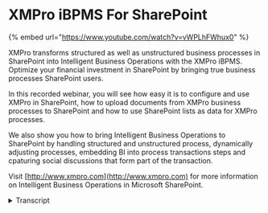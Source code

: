 # XMPro iBPMS For SharePoint
{% embed url="https://www.youtube.com/watch?v=vWPLhFWhux0" %}

XMPro transforms structured as well as unstructured business processes in SharePoint into Intelligent Business Operations with the XMPro iBPMS. Optimize your financial investment in SharePoint by bringing true business processes SharePoint users.

In this recorded webinar, you will see how easy it is to configure and use XMPro in SharePoint, how to upload documents from XMPro business processes to SharePoint and how to use SharePoint lists as data for XMPro processes.

We also show you how to bring Intelligent Business Operations to SharePoint by handling structured and unstructured process, dynamically adjusting processes, embedding BI into process transactions steps and cpaturing social discussions that form part of the transaction.

Visit [http://www.xmpro.com](http://www.xmpro.com) for more information on Intelligent Business Operations in Microsoft SharePoint.
<details>
<summary>Transcript</summary>let's get started good morning everybody

welcome to another XM Pro webinar

today we are going to go through XM Pro

and bringing ibpms to SharePoint

um example brings ibos which is an

intelligent business operations Suite

which we see as a convergence of

business Process Management and bi if

you require any more information on us

contact us after this webinar our sales

team or our partners will be more than

happy to provide you with more details

on that

so what do we do we bring the Next

Generation business Process Management

which Gardner calls ibpms to SharePoint

which I'm going to take you through

today

so what are we going to cover today

we've got three objectives we're going

to go into the first one is intelligent

processes within SharePoint

what do we mean by intelligent processes

follow this up with some examples as

well

um how to upload a document to a

SharePoint document library and the last

one is using a SharePoint list as a data

source

so intelligent processes and SharePoint

the benefits of what we bring to the

table of bringing intelligent processes

into SharePoint

we've highlighted the three big ones

that we've found the first one is there

is no coding

you do not need to open Visual Studio or

any coding

platform to deploy these processes into

SharePoint

a SharePoint consultant or a business

analyst can configure these

they can configure the processes they

can configure the web Parts they can

configure the data lists that make up

the lookups that you're actually going

to be using within your processes

themselves

and the last one is the same process

information is available within

SharePoint within Outlook within the web

depending on your platform of choice for

your end users so you're not confined to

just your SharePoint environment you've

got the exact same process information

so you define it once

it's available on multiple interfaces

for your users to to work through

we're going to work through an example

of X and prone SharePoint and we're

going to touch on a few items

the first one is the standard web part

the task list

the process form how we render it in

SharePoint what it looks like what

components are available in it and

lastly how to configure

these web Parts within SharePoint

I'm going to leave the PowerPoint there

I'm just going to

bring across the web interface

this is not SharePoint for those of you

that are familiar with SharePoint this

is our web interface what I'm actually

going to do for my web interface

is creating your acquisition

and with this requisition we're actually

going to process it

push it through to the next step and

then we're going to access that perform

within SharePoint itself

so the first step we're going to do in

XM Pros web front-end the Second Step

from that point onwards is going to be

from within SharePoint itself

so we're just going to keep it very

basic

stock requisition within the it category

we just need to procure a new server

rack for

Cloud background infrastructure

let's attach a sample quote

the stock code

a description

the price we're requiring one

and we are going to submit that document

so what we're actually done here

is

if I switch to the

SharePoint interface

is triggered it from the X and pro

screen

and push that information through into

SharePoint itself

what you're looking at here for those

who use familiar with SharePoint is the

SharePoint 2010 installation

this will be your portal login

from your corporate environment

we've kept it very basic to what you're

looking at here what we've done is if I

open an XM Pro for shape one down the

bottom

it will load a basic web part page

and on that webpod page

it's waiting for your screens to catch

up there

and on the webpite page

you will see two web parts

you've got web parts

on the left and you have a web port on

the right

um

we've got a task list

that we've populated on the left

if I stop here for a minute

and we go back into the XM web interface

if I open up his to do task list and

open up the broadcasting

you'll see we have capture match Tuesday

brief capture promotional brief and

capture a Wacky Wednesday brief as well

if we move over to the SharePoint web

part I'll draw your attention to the top

we have capture a promotion brief and

mad Tuesday brief and a Wacky Wednesday

brief

so what we've actually got there

let's go back there

what we've actually got there is a

single data set of information you're

looking at the exact same process task

list which is available in our web

interface and is available in our

SharePoint interface

if I open up

any one of the tasks themselves you'll

see the exact same task available in

both interfaces as well

so all we've got is it looks like a very

busy screen and I'll walk you through

what we're actually looking at on the

screen here

so to keep it simple we've got two web

Parts on the screen you've got a web pod

Zone on the left and we've got a web pod

Zone on the right

if I move my mouse over the top you'll

see you've got your basic SharePoint

webpod functionality

this is

sharepoint's own functionality with

regards to web pod I can edit these web

parts and move them around if I edit

this Web Bot

you'll see I'm looking at a webpart page

with the various zones and I can drag

the web pods in as I'm looking at them

what you're looking at is one

configuration option we have for web

Parts there are multiple configuration

options depending on your needs and

requirements within an organization

um some organizations are quite happy

with how they're looking at it here you

can configure the amount of columns

you're looking at so if I scroll to the

right

what you're looking at there is the top

off of that is sharepoints configuration

options for a basic web pod what we've

actually done is at the bottom we've

introduced X and pro specific items to

that webpod as well so we've extended

the web part itself

if I go into the columns

you'll see at the moment I've got due

number and from ticked so I can

configure all of them on I can configure

all of them off depending on my needs

and my requirements

if I expand the list properties I can

allow sorting I can allow paging I can

allow grouping

so whatever your needs and requirements

are for lists within SharePoint process

list task list you can configure the web

Parts you can have multiple web Parts as

well you don't have to just have the two

web Parts we've got on the screen you

can have multiple on the screen each

serving a different purpose

if I cancel it

let's wait for the SharePoint

environment to cancel the um

web pod editing and we come back to the

form that we're looking at

so what we're looking at here is we've

got a list of tasks for a specific user

down the left as soon as he clicks on a

specific task it's going to open up the

task definition we've configured on the

right

in this instance it's a purchase

requisition

we've got an approval name his approval

limit requisition total and we have a

budget goal in the middle indicating his

current budget his actual he's committed

to and is requested which brings through

the the details down the bottom

from the person requesting

and the current user can put comments in

we can view the current process flow

diagram at the top as well

so what we're looking at here is a

budget graph within an approval form

what we've got along the right there are

the various routing

of the various routing options

as is categories for it

you'll see we have a tech approval along

the right

if I picked a category from the previous

step as maintenance I would get a

maintenance approval or if I picked it

for finance I'll get a finance approval

so you have Dynamic routing options

which appear on the right which are

context aware

they're aware of the information that's

captured on the screen

and they adapt themselves accordingly

what we're going to do here

is

this is our design environment

what we call the does XM designer this

is where we configure the processes once

to deploy them to the multiple platforms

if I double click the first approval

this is the same approval screen that

we've just looked at with the graph in

the middle

the budget graph asking for approval for

specific spend to specific category

if I drag the chart in

and we just go set up some properties

let's get rid of his caption

let's open up the chart

so what we've opened up here is what we

call our chart wizard which allows us to

build our in-flight analytics into

processes

I'm going to leave it as a bar chart

you've got appearance options you can

change its colors

you can change its styling options so

everything doesn't have to be the the X

and pro colors or orange all across the

board

it can handle multiple series as well

I'm going to call this month

and there's various other options down

the bottom here you've got full control

over how your charts get configured with

regards to where are their point labels

where they're chart titles if we're

going to diagram

because I've picked a bar chart I'd

actually like this chart to be rotated

it's going to make a lot more sense to

me rotated versus horizontal I've got

control over axis I want to give the

charter title as well

so let's call this spin to date

and I can click finish

if I go back to

our SharePoint form

and we refresh that form itself

what you'll see right at the bottom as

it was the last control I've added onto

the form will have a second chart that's

going to appear

pulling information now this chart can

pull its information from multitudes of

sources that can pull it from a sap

system

it can pull it from an oracle system it

can put it from a flat file system it

can pull it from a modern mainframe

system you can put it from a legacy

mainframe system

so if I scroll down

you'll see I have my current spend to

date

now

it's good having the two graphs I'd like

to move this chart up so that it

actually makes a lot more sense above my

budget goal

if I go back into the workspace itself

I'm just going to change the index

for the chart

once again if we refresh that form

you'll see we have spin to date which

now appearing above budget call so very

quickly

you can start creating in-flight

analytics and have it push through into

a SharePoint front-end we drag the chart

on

linked it to an existing data set

configured the various options on it and

surface it for the actual approval user

to have a look at

if I bring us back to the PowerPoint

so what we've just gone through is an

example of X and pro and SharePoint so

we've looked at a standard Web Bot we

saw an example with two web pods one on

the left one on the right the one on the

left being a task list

the one on the right being the actual

form render web pod

so task list is exactly the same task

list as any other X and pro interface

it's the exact same task as you look at

if you log into the web if you log into

Outlook

the process form we had a look at how

the form is rendered

we had a look at the information that

was being pulled through from that form

we added an extra chart onto the four

linked it to an existing data set which

brought a lot more

information to the user context

information to the user

and then lastly we looked at how to

configure

so how to configure a webpart firstly

exactly the same as you will configure

any other web part in SharePoint it's

got the same SharePoint webpod options

we've just extended them and added a few

extra at the bottom to control how the

lists display their information and how

the form displays this information we

also looked at how to configure our

in-flight Analytics

by creating a basic chart

linking it to an existing data set

and move the chart around on the actual

form

what we're going to look at next is

intelligence which is not found in

SharePoint

the first one we're going to cover is

what we call Process goals

um

foreign

discussions

the third one is next best actions

and finally the last one case files

so we're going to take each of these and

have a look at how is this intelligence

which is not currently in SharePoint

brought to SharePoint with X and Pros

ibos

offering

if I stop the PowerPoint there and let's

come back to

the XM Pro screen

once again it's exactly the same screen

we've just looked at

we've got the chart I'm going to leave

the chart on there for the rest of this

webinar

we've got the list on the left

standard webparts for both of them

what we're going to look at with regards

to the intelligence we bring to the

table is across the top

so the first one we've got is process

goals

a process goals allows you to visualize

and each work step to help guide your

business decisions

you configure these per process

and what it's doing is providing more

information

contextual information to the person who

needs to make the approval decisions

so in this example

we're working with the purchase

requisition so we have the current

budget versus actual we have our current

budget and the spend for last year

across the top

if I scroll right we have our actual

spend per department and we can have a

look at it is

quite a bit more than the finance and HR

combined

that gives me more information

to help make my decision

if I close the process goals

if I open up the history

what the history is showing is the

entire order Trail for the process

so every single step that we do is

auditable

every step that we capture

goes into a time and date stamp attached

to a user itself

if I scroll down

what you'll see there is we've got two

icons

the first icon indicates to me that it

was a specific task

so task one was to create a new

acquisition

what the second icon tells me is the

discussion was actually created linked

to that task

this brings us back to

if I just jump to the

PowerPoint once again this brings us

back to social process discussions

social discussions around a process now

this can be

a specific transaction

or this can be globally at process level

I'm not happy with the procurement

process it's taking too long or I'm not

happy with the step in the procurement

process is asking for too much

information I don't have available at

the time

in the current example

we actually have a process

discussion which is attached to a

transaction

you can drill all the way down into that

and

it will bring the information back

specific to that transaction itself

so if I scroll a bit further down what

are the specifications we are looking

for for the server or looking at for the

server

so very quickly

you can start getting a social

collaboration around a specific

transaction if there is more information

that you need from a specific individual

it also allows you to start working out

the social influences in the process you

may have a process which spans across

your organization

it goes through five levels of approval

but actually it's going through eight

levels of approval two other levels or

three other levels are going through

email a phone call and instant message

or some other mechanism which is not

being captured

if we go to the discuss at the top

what we've got here this is where we

actually capture the discussions

and Link them to a specific task

or link them to a

Global holistic level of a process

so I can pick a procurement purchase

requisition and I can capture a message

I think this process is taking too long

they're too many steps in it

or if it's a customer onboarding process

I think we need to revamp take it from a

structured process to unstructured I

cannot get to the steps in time even

though I know more information about the

user itself

I can discuss it with a particular user

or I can leave it open to everyone

that's got access to that actual

process itself

and lastly

next best

what next best

does

is it has a look at predictive as well

as history

and works out what is the next step

you should take

it's not going to force you to take the

step it's just offering up the options

for you to take the step

so we've got process goals

which are giving you more information

with regards to your kpis

so how are you tracking budget versus

actual

how are you tracking per Department

next best action is saying

for this given

process

we've had 145 approvals we've had 38

technical approvals and we've had 17

declines it's not going to force you to

approve it it's not going to force you

to do a technical approval what it's

going to do is provide you more

information so that you can better make

a decision on where this task is

actually going to be going

so if we close that again

if I bring this back to to SharePoint

again and let's take it from the top

so intelligence not found in SharePoint

process goals kpis you define at a

process level

which provide context information to the

user

second social process discussions

discussions around a specific

transaction

or discussions around a specific process

process improvement process enhancement

next best action

what

is the predictive nature of this process

where is it going if I pick a specific

path

once again the system's not forcing you

to take that path it's offering up an

option for you to have a look at to

better make your decision

and lastly Case Files which I'll go back

to and illustrate now so what the four

of those

are trying to help is the person who

needs to make a decision to give him

more information

more contextual information

so that he can better make the decision

that he needs to

if we go back to this example

if this process didn't have a budget

goal graphene or did not have a spend to

date graph in here

the person who's doing approval would

have his limit his requisition total and

a comment typically what would happen is

you would work out do I have a budget

for this

have I exceeded my budget go and I Work

It Out open up Excel have a look at your

graphs in Excel what we've done is we've

taken all of that and made that part of

the actual process so we've got the

in-flight Analytics

once again you can hook that up to any

data source if it's a sap backend you

can hook it up to sap if you're looking

at an oracle if you're looking at a SQL

if you're looking at a flat file

whatever your data source is can be

sucked in and actually rendered as a

specific in-flight Analytics

within the process itself

we touched on process goals across the

top

once again your kpis Define at process

level

we had a look at the history

history using the

transaction

as well as the discussion both forming

part of the order Trail

so you can For the First Time Track

a transaction from end to end as well as

the social interactions that happened

within that process you can put your

analytics on top of that as well and

start working out who are the social

influences within your organization

why is a purchase requisition always

going to person X for approval or for a

comment or for a recommendation should

you not be made part of the process

then knowledge transfer which needs to

happen

your business process needs to evolve to

incorporate the social discussion

aspects of that and then the last one we

touched on was the next best action

itself

the predictive analytical nature where

should this go

based on the past history of this actual

process itself

and then the last one is Case Files

themselves

what case files does here is any

document which has been attached as part

of the process it puts it into a central

location as part of the process for you

to actually View

this was the process I submitted

previously we had the quote what the

icon on the right there tells us is to

what system was this uploaded it was

uploaded into SharePoint it can be

uploaded into whatever document

repository you have it does not have to

be SharePoint in this instance it is

SharePoint we can upload documents into

a flat file system and Link it into part

of the process as well

foreign

so intelligence not found in SharePoint

the second area we wanted to touch on

was how to upload a document into

SharePoint

first of all the benefits of doing that

from within a process environment is you

can apply your version management you

can apply your meter data to the

document

so if you have specific documentation

which needs to be uploaded if you've got

a policy documentation or a contract

which has specific meter data attached

to a contract you'd want to push that

through into SharePoint as well

SharePoint handles the

indexing of that which means the

searching and bringing up after that

information

is very quick

all process related documents get

properly stored in index

so once again you're using the power of

SharePoint to properly index and store

and allow you to pull that information

out from within SharePoint

if I flick back to the actual SharePoint

now when we started this process we

started it from the Action Pro

front end we captured our acquisition we

attached a quote

where that code got uploaded to

whereas if I go to the root of the

SharePoint site

if you have a look down the left we have

libraries

I created a file uploads Library kept it

very

open

and we have a quote which was attached

in here

um you can upload documentation into the

system simply

so you can have one folder where all

your documents get uploaded into

SharePoint or you can have multiple

folders within a specific location

so if you are looking at policies

and your policies are related to a

client you could have a client folder

upload your various policy documents

into those specific folders

and shipwin handles the document

retrieval and indexing of those

documents themselves

if I go back to the home page

so once again the benefits of uploading

a document into SharePoint version

management very important you can have

multiple versions of a document

it will also store the changes on those

documents as well so you can see who

checked something out who made a change

and revert the change back to a previous

version if there was something wrong

with the the new version of the document

metadata

very important for indexing retrieval

purposes and then once again all your

process related documents get properly

stored index for easy retrieval

and lastly to use a SharePoint list as a

data source

you would want to use a SharePoint list

as a lookup

or a drop down field

the reasons for doing this is a business

user

can manage and create these data sets

that are used as lookup

you can reuse the master data across

your organization so if you already have

lists that are configured within

SharePoint

you can use these within a process

it's easier to set up and manage these

lists from SharePoint

I will show us an example

if we go back into SharePoint itself

you'll see I have a lists Library down

the left if I click lookup

you'll see we have

the list is term lookup

and within it we have maintenance RT

cleaning finance and I've just linked it

to a procurement type of General

for those of you who saw the

previous

step that I did within the XM workspace

those should look familiar

if I open up

a purchase requisition you'll see we

have a category

that SharePoint list we're looking at is

driving the contents of that drop down

if I go in and we add a new item

let's call this spares

and I'm going to link it to General and

we're going to save so now I've got

maintenance RT

cleaning finance and Spares

if I go back to

the X and pro screen

we have spares down the bottom

if I do the same from within SharePoint

so once again I'm just going to the

portal page within SharePoint I've got

an open X and pro for SharePoint down

the bottom

the two web parts

right across the top I have a process

list

if I scroll down I can create a new

purchase requisition

if I have a look at the category we have

Maintenance Cleaning it spares and

finance come through there as well so

one definition for this process surfaced

in multiple interfaces

if I go back into SharePoint and I

actually delete

that

space

so I'm going to delete that list

I'm going to go back up to the main

portal

once again process list

scroll down to the actual requisition

itself

Maintenance Cleaning RT and finance

so very quickly I can configure and

manage my data lists within SharePoint

which is easy and simple for a business

user to do

if you already have

lists created

you can reuse those lists as well

it's easier to set up once again you can

also apply security to these lists from

within SharePoint itself

so if I'm querying

let's just go back to the top

and we go back to our list

I have a specific procurement type that

I was linking this to you can set up

various access and securities and

SharePoint so that specific individuals

do not have access to specific

procurement types or requisition types

I've got a very simple example here you

may have your cost centers stored and

maintained within SharePoint if user is

not allowed a specific cost center you

would set that security up in SharePoint

and we would enforce that security

within XM Pro as well so that

information is not

surface where access is not

given for it

so using SharePoint list as a data

source why it's a lot easier to manage

and create data sets from a business

user's perspective in SharePoint and

have that surfaced in an X and pro form

as a lookup or a drop down field

you're going to reuse your existing data

sets so there's no need to go into SQL

create a table

copy that information into it and then

have the whole management and

maintenance on that as well

there's the list within SharePoint are

version so you can have a look at who

deletes what versus who added what so

there is auditability on the list in

there which is built in as part of the

SharePoint list itself

so just to wrap up what we've gone

through

I'm going to start at the back and work

my way forward

so using a SharePoint list as a data

source

so we link that into an actual process

we used it as a drop down and we used it

as a category filter for a procurement

request

uploading a document into a SharePoint

document Library

um

you can keep it simple and put it into a

global

SharePoint document library or you can

be very specific and upload it into

specific designated SharePoint libraries

hand in hand with this you've got your

SharePoint versioning of documents

you've got your metadata which goes with

it

and you've got the proper indexing and

retrieval

through the SharePoint search

capabilities for this document

the document is linked in the case File

function

so you can have a look at that from a

process perspective versus having to go

into the SharePoint document Library

find the document and pull that

information out there as well

and then where we started intelligent

processes within SharePoint

XM Pro brings

ibpms to SharePoint

within that we had a look at standard

web parts

we had a very simple

SharePoint webpod page we had tasks and

lists on the left and we had the form on

the right

the task list the same task list is

available in all the X and pro

interfaces so you deploy it once

see it in multiple interfaces

we had a look at it in the web interface

and then we switched over to the

SharePoint interface

the process form how does the form

render in SharePoint

how does this form render Within

a standard X and pro web front-end as

well and it's the exact same form

rendering in Outlook if that's your

chosen interface to your end users

then we had a look at how to configure

firstly web parts

the wherepots

exactly the same as you would configure

any SharePoint web pod

you can edit the web parts you've got

your SharePoint functionality we've

extended that with X and pro specific

information around lists columns where's

it getting its information colors that

kind of information on a webpod

then what we had to look as

a look at is

what intelligence

which is not found in SharePoint

the first one we looked at was a process

goal

a kpi defined at a process level

which provides more information to the

user who needs to make a decision the

second one we looked at was a social

process discussion

once again at transaction level

and secondly at a process level process

Improvement level the ability to start

that

from within the process itself

as well as the audit history surfacing

the

task process

discussion as well as responses to the

discussion as well so it's all part of

the ordered history so for the first

time we can

add and Link

social process discussions to a process

transaction and actually have an audit

trail that represents that

the third one was an Express action

Predictive Analytics

looking at the history of that actual

process where's the history of that

going and predicting where the next

logical step for the routing would be

once again it's not going to make the

decision for you it's just providing you

more context information so that you can

better make the decisions you need to

make with that process and the last one

is the Case Files themselves

we've uploaded a document to SharePoint

we've uploaded a second document and a

third step and a fourth step if you wish

to view these documents without the case

File feature you would need to go into

SharePoint

find the specific document library and

pull that information out so what we did

with the case File is we've given you

the the functionality from within the

process itself to click the case File

open up and that will return your list

of all documents which have been

uploaded irrespective of their document

repository whether it's SharePoint

whether it's a file system whether it's

a another document management system at

the back it's all in one central place

you can access it from within the

process

and make your decisions from me

thank you for attending today

if there are any questions or any

feedback please send them through

I will send replies as soon as we get

those

and thank you have a great day
</details>